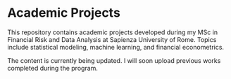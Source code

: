 # Academic Projects

This repository contains academic projects developed during my MSc in Financial Risk and Data Analysis at Sapienza University of Rome. Topics include statistical modeling, machine learning, and financial econometrics.

The content is currently being updated. I will soon upload previous works completed during the program.
